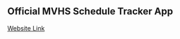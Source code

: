 ## Official MVHS Schedule Tracker App
[Website Link](https://hooperwf1.github.io/MVHS_Schedule_Tracker/)
